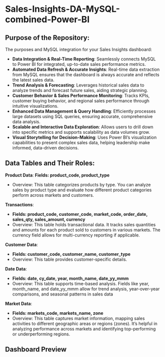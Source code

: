 # Sales-Insights-DA-MySQL-combined-Power-BI

## Purpose of the Repository:
The purposes and MySQL integration for your Sales Insights dashboard:

- **Data Integration & Real-Time Reporting**: Seamlessly connects MySQL to Power BI for integrated, up-to-date sales performance metrics.
- **Automated Data Refresh & Accurate Insights**: Real-time data extraction from MySQL ensures that the dashboard is always accurate and reflects the latest sales data.
- **Trend Analysis & Forecasting**: Leverages historical sales data to analyze trends and forecast future sales, aiding strategic planning.
- **Customer Behavior & Sales Performance Monitoring**: Tracks KPIs, customer buying behavior, and regional sales performance through intuitive visualizations.
- **Enhanced Data Management & Query Handling**: Efficiently processes large datasets using SQL queries, ensuring accurate, comprehensive data analysis.
- **Scalable and Interactive Data Exploration**: Allows users to drill down into specific metrics and supports scalability as data volumes grow.
- **Visual Storytelling for Decision-Making**: Uses Power BI’s visualization capabilities to present complex sales data, helping leadership make informed, data-driven decisions.

## Data Tables and Their Roles:
**Product Data**:
**Fields: product_code, product_type**
- Overview: This table categorizes products by type. You can analyze sales by product type and evaluate how different product categories perform across markets and customers.

**Transactions**:
- **Fields: product_code, customer_code, market_code, order_date, sales_qty, sales_amount, currency**
- Overview: This table holds transactional data. It tracks sales quantities and amounts for each product sold to customers in various markets. The currency field allows for multi-currency reporting if applicable.

**Customer Data**:
- **Fields: customer_code, customer_name, customer_type**
- Overview: This table provides customer-specific details.

**Date Data**:
- **Fields: date, cy_date, year, month_name, date_yy_mmm**
- Overview: This table supports time-based analysis. Fields like year, month_name, and date_yy_mmm allow for trend analysis, year-over-year comparisons, and seasonal patterns in sales data

**Market Data**:
- **Fields: markets_code, markets_name, zone**
- Overview: This table captures market information, mapping sales activities to different geographic areas or regions (zones). It’s helpful in analyzing performance across markets and identifying top-performing or underperforming regions.

## Dashboard Preview

